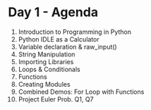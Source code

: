 Day 1 - Agenda
===============
1. Introduction to Programming in Python
2. Python IDLE as a Calculator
3. Variable declaration & raw_input()
4. String Manipulation
5. Importing Libraries
6. Loops & Conditionals
7. Functions
8. Creating Modules
9. Combined Demos: For Loop with Functions
10. Project Euler Prob. Q1, Q7
